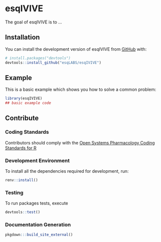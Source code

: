 
<!-- README.md is generated from README.Rmd. Please edit that file -->

# esqIVIVE

<!-- badges: start -->
<!-- badges: end -->

The goal of esqIVIVE is to …

## Installation

You can install the development version of esqIVIVE from
[GitHub](https://github.com/) with:

``` r
# install.packages("devtools")
devtools::install_github("esqLABS/esqIVIVE")
```

## Example

This is a basic example which shows you how to solve a common problem:

``` r
library(esqIVIVE)
## basic example code
```

## Contribute

### Coding Standards

Contributors should comply with the [Open Systems Pharmacology Coding
Standards for
R](https://github.com/Open-Systems-Pharmacology/developer-docs/blob/main/ospsuite-r-specifics/CODING_STANDARDS_R.md)

### Development Environment

To install all the dependencies required for development, run:

``` r
renv::install()
```

### Testing

To run packages tests, execute

``` r
devtools::test()
```

### Documentation Generation

``` r
pkgdown:::build_site_external()
```
